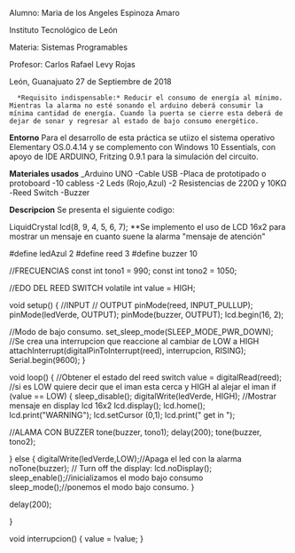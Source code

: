 Alumno: Maria de los Angeles Espinoza Amaro

Instituto Tecnológico de León

Materia: Sistemas Programables

Profesor: Carlos Rafael Levy Rojas

León, Guanajuato 27 de Septiembre de 2018

      
      *Requisito indispensable:* Reducir el consumo de energía al mínimo. Mientras la alarma no esté sonando el arduino deberá consumir la mínima cantidad de energía. Cuando la puerta se cierre esta deberá de dejar de sonar y regresar al estado de bajo consumo energético.

**Entorno**
Para el desarrollo de esta práctica se utiizo el sistema operativo Elementary OS.0.4.14 y se complemento con Windows 10 Essentials, con apoyo de IDE ARDUINO, Fritzing 0.9.1 para la simulación del circuito.


**Materiales usados**
_Arduino UNO -Cable USB -Placa de prototipado o protoboard -10 cabless -2 Leds (Rojo,Azul) -2 Resistencias de 220Ω y 10KΩ -Reed Switch -Buzzer

**Descripcion**
Se presenta el siguiente codigo:


LiquidCrystal lcd(8, 9, 4, 5, 6, 7);
**Se implemento el uso de LCD 16x2 para mostrar un mensaje en cuanto suene la alarma "mensaje de atención"

#define ledAzul 2
#define reed 3
#define buzzer 10

//FRECUENCIAS
const int tono1 = 990;
const int tono2 = 1050;

//EDO DEL REED SWITCH
volatile int value = HIGH;

void setup() {
  //INPUT // OUTPUT
  pinMode(reed, INPUT_PULLUP);
  pinMode(ledVerde, OUTPUT);
  pinMode(buzzer, OUTPUT);
  lcd.begin(16, 2);
  
  //Modo de bajo consumo.
  set_sleep_mode(SLEEP_MODE_PWR_DOWN);
  //Se crea una interrupcion que reaccione al cambiar de LOW a HIGH
  attachInterrupt(digitalPinToInterrupt(reed), interrupcion, RISING); 
  Serial.begin(9600);
}

void loop() {
  //Obtener el estado del reed switch
  value = digitalRead(reed);
 //si es LOW quiere decir que el iman esta cerca y HIGH al alejar el iman
  if (value == LOW) {
    sleep_disable();
    digitalWrite(ledVerde, HIGH);
    //Mostrar mensaje en display lcd 16x2
    lcd.display();
    lcd.home();
    lcd.print("WARNING");
    lcd.setCursor (0,1);
    lcd.print("      get in     ");
  
   //ALAMA CON BUZZER
   tone(buzzer, tono1);
   delay(200);
   tone(buzzer, tono2);

  } else {
     digitalWrite(ledVerde,LOW);//Apaga el led con la alarma
     noTone(buzzer);
     // Turn off the display:
     lcd.noDisplay();
     sleep_enable();//inicializamos el modo bajo consumo
     sleep_mode();//ponemos el modo bajo consumo.
  }
 
  delay(200);

}

void interrupcion() {
  value = !value;
}

